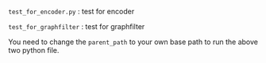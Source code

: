 `test_for_encoder.py` : test for encoder

`test_for_graphfilter` : test for graphfilter

You need to change the `parent_path` to your own base path to run the above two python file.